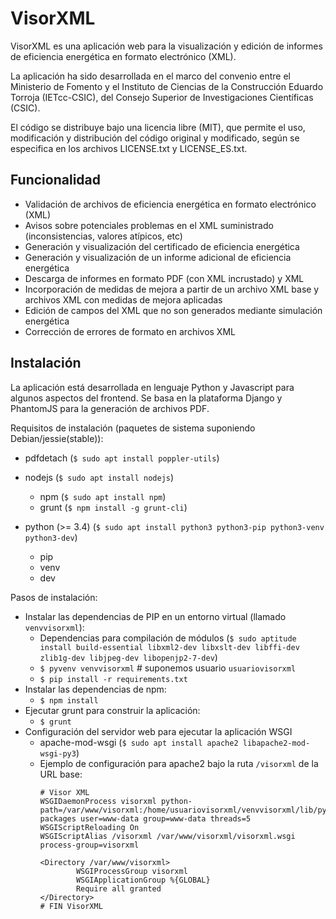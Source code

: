 VisorXML
========

VisorXML es una aplicación web para la visualización y edición de informes de eficiencia energética en formato electrónico (XML).

La aplicación ha sido desarrollada en el marco del convenio entre el Ministerio de Fomento y el Instituto de Ciencias de la Construcción Eduardo Torroja (IETcc-CSIC), del Consejo Superior de Investigaciones Científicas (CSIC).

El código se distribuye bajo una licencia libre (MIT), que permite el uso, modificación y distribución del código original y modificado, según se especifica en los archivos LICENSE.txt y LICENSE_ES.txt.

Funcionalidad
-------------

- Validación de archivos de eficiencia energética en formato electrónico (XML)
- Avisos sobre potenciales problemas en el XML suministrado (inconsistencias, valores atípicos, etc)
- Generación y visualización del certificado de eficiencia energética
- Generación y visualización de un informe adicional de eficiencia energética
- Descarga de informes en formato PDF (con XML incrustado) y XML
- Incorporación de medidas de mejora a partir de un archivo XML base y archivos XML con medidas de mejora aplicadas
- Edición de campos del XML que no son generados mediante simulación energética
- Corrección de errores de formato en archivos XML

Instalación
-----------

La aplicación está desarrollada en lenguaje Python y Javascript para algunos aspectos del frontend. Se basa en la plataforma Django y PhantomJS para la generación de archivos PDF.

Requisitos de instalación (paquetes de sistema suponiendo Debian/jessie(stable)):

* pdfdetach (`$ sudo apt install poppler-utils`)

* nodejs (`$ sudo apt install nodejs`)
    * npm (`$ sudo apt install npm`)
    * grunt (`$ npm install -g grunt-cli`)

* python (>= 3.4) (`$ sudo apt install python3 python3-pip python3-venv python3-dev`)
    * pip
    * venv
    * dev

Pasos de instalación:

* Instalar las dependencias de PIP en un entorno virtual (llamado `venvvisorxml`):
    * Dependencias para compilación de módulos (`$ sudo aptitude install build-essential libxml2-dev libxslt-dev libffi-dev zlib1g-dev libjpeg-dev libopenjp2-7-dev`)
    * `$ pyvenv venvvisorxml` # suponemos usuario `usuariovisorxml`
    * `$ pip install -r requirements.txt`
* Instalar las dependencias de npm:
    * `$ npm install`
* Ejecutar grunt para construir la aplicación:
    * `$ grunt`
* Configuración del servidor web para ejecutar la aplicación WSGI
    * apache-mod-wsgi (`$ sudo apt install apache2 libapache2-mod-wsgi-py3`)
    * Ejemplo de configuración para apache2 bajo la ruta `/visorxml` de la URL base:
        ```
        # Visor XML
        WSGIDaemonProcess visorxml python-path=/var/www/visorxml:/home/usuariovisorxml/venvvisorxml/lib/python3.4/site-packages user=www-data group=www-data threads=5
        WSGIScriptReloading On
        WSGIScriptAlias /visorxml /var/www/visorxml/visorxml.wsgi process-group=visorxml

        <Directory /var/www/visorxml>
                WSGIProcessGroup visorxml
                WSGIApplicationGroup %{GLOBAL}
                Require all granted
        </Directory>
        # FIN VisorXML
        ```

